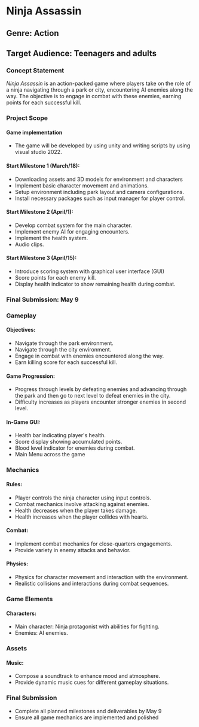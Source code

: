 
# Ninja Assassin

## Genre: Action
## Target Audience: Teenagers and adults

### Concept Statement

*Ninja Assassin* is an action-packed game where players take on the role of a ninja navigating through a park or city, encountering AI enemies along the way. The objective is to engage in combat with these enemies, earning points for each successful kill.

### Project Scope

#### Game implementation
- The game will be developed by using unity and writing scripts by using visual studio 2022.

#### Start Milestone 1 (March/18):

- Downloading assets and 3D models for environment and characters
- Implement basic character movement and animations.
- Setup environment including park layout and camera configurations.
- Install necessary packages such as input manager for player control.

#### Start Milestone 2 (April/1):

- Develop combat system for the main character.
- Implement enemy AI for engaging encounters.
- Implement the health system.
- Audio clips.

#### Start Milestone 3 (April/15):

- Introduce scoring system with graphical user interface (GUI)
- Score points for each enemy kill.
- Display health indicator to show remaining health during combat.

### Final Submission: May 9

### Gameplay

#### Objectives:

- Navigate through the park environment.
- Navigate through the city environment.
- Engage in combat with enemies encountered along the way.
- Earn killing score for each successful kill.

#### Game Progression:

- Progress through levels by defeating enemies and advancing through the park and then go to next level to defeat enemies in the city.
- Difficulty increases as players encounter stronger enemies in second level.

#### In-Game GUI:

- Health bar indicating player's health.
- Score display showing accumulated points.
- Blood level indicator for enemies during combat.
- Main Menu across the game

### Mechanics

#### Rules:

- Player controls the ninja character using input controls.
- Combat mechanics involve attacking against enemies.
- Health decreases when the player takes damage.
- Health increases when the player collides with hearts.

#### Combat:

- Implement combat mechanics for close-quarters engagements.
- Provide variety in enemy attacks and behavior.

#### Physics:

- Physics for character movement and interaction with the environment.
- Realistic collisions and interactions during combat sequences.

### Game Elements


#### Characters:

- Main character: Ninja protagonist with abilities for fighting.
- Enemies: AI enemies.

### Assets

#### Music:

- Compose a soundtrack to enhance mood and atmosphere.
- Provide dynamic music cues for different gameplay situations.



### Final Submission

- Complete all planned milestones and deliverables by May 9
- Ensure all game mechanics are implemented and polished

